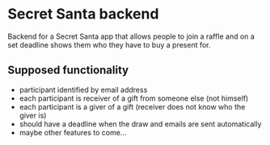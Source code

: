 # Secret Santa backend

Backend for a Secret Santa app that allows people to join a raffle and on a set deadline shows them who they have to buy a present for.

## Supposed functionality

* participant identified by email address
* each participant is receiver of a gift from someone else (not himself)
* each participant is a giver of a gift (receiver does not know who the giver is)
* should have a deadline when the draw and emails are sent automatically
* maybe other features to come...

